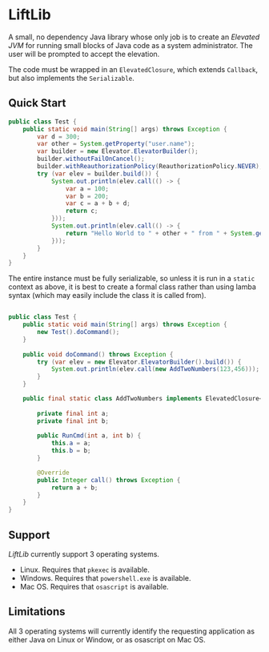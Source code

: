 # LiftLib

A small, no dependency Java library whose only job is to create an *Elevated JVM* for running small blocks of Java code as a system administrator. The user will be prompted to accept the elevation.

The code must be wrapped in an `ElevatedClosure`, which extends `Callback`, but also implements the `Serializable`. 

## Quick Start

```java
public class Test {
	public static void main(String[] args) throws Exception {
		var d = 300;
		var other = System.getProperty("user.name");
		var builder = new Elevator.ElevatorBuilder();
		builder.withoutFailOnCancel();
		builder.withReauthorizationPolicy(ReauthorizationPolicy.NEVER);
		try (var elev = builder.build()) {
			System.out.println(elev.call(() -> {
				var a = 100;
				var b = 200;
				var c = a + b + d;
				return c;
			}));
			System.out.println(elev.call(() -> {
				return "Hello World to " + other + " from " + System.getProperty("user.name");
			}));
		}
	}
}
```

The entire instance must be fully serializable, so unless it is run in a `static` context as above, it is best to create a formal class rather than using lamba syntax (which may easily include the class it is called from).

```java

public class Test {
	public static void main(String[] args) throws Exception {
		new Test().doCommand();
	}
	
	public void doCommand() throws Exception {
		try (var elev = new Elevator.ElevatorBuilder().build()) {
			System.out.println(elev.call(new AddTwoNumbers(123,456)));
		}
	}

	public final static class AddTwoNumbers implements ElevatedClosure<Integer> {
		
		private final int a;
		private final int b;
		
		public RunCmd(int a, int b) {
			this.a = a;
			this.b = b;
		}

		@Override
		public Integer call() throws Exception {
			return a + b;
		}
	}
}
```

## Support

*LiftLib* currently support 3 operating systems. 

 * Linux. Requires that `pkexec` is available.
 * Windows. Requires that `powershell.exe` is available.
 * Mac OS. Requires that `osascript` is available.
 
## Limitations

All 3 operating systems will currently identify the requesting application as either Java on Linux or Window, or as osascript on Mac OS.